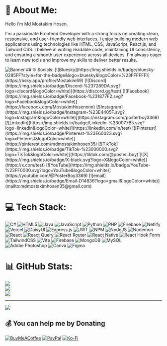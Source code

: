 # 💫 About Me:
Hello i'm Md Mostakim Hosen.
<p>I'm a passionate Frontend Developer with a strong focus on creating clean, responsive, and user-friendly web interfaces. I enjoy building modern web applications using technologies like HTML, CSS, JavaScript, React.js, and Tailwind CSS. I believe in writing readable code, maintaining UI consistency, and ensuring a smooth user experience across all devices. I'm always eager to learn new tools and improve my skills to deliver better results.

</p>

<img src="https://i.postimg.cc/3JQWhqf9/generated-image-876bc96e-5925-423b-a10a-43b2ccf152ca.png" alt="Banner" class="banner-img" />
## 🌐 Socials:
[![Bluesky](https://img.shields.io/badge/bluesky-0285FF?style=for-the-badge&logo=bluesky&logoColor=%23FFFFFF)](https://bsky.app/profile/Mostakim69) [![Discord](https://img.shields.io/badge/Discord-%237289DA.svg?logo=discord&logoColor=white)](https://discord.gg/test) [![Facebook](https://img.shields.io/badge/Facebook-%231877F2.svg?logo=Facebook&logoColor=white)](https://facebook.com/MostakimHosennnn) [![Instagram](https://img.shields.io/badge/Instagram-%23E4405F.svg?logo=Instagram&logoColor=white)](https://instagram.com/posterboy3369) [![LinkedIn](https://img.shields.io/badge/LinkedIn-%230077B5.svg?logo=linkedin&logoColor=white)](https://linkedin.com/in/test) [![Pinterest](https://img.shields.io/badge/Pinterest-%23E60023.svg?logo=Pinterest&logoColor=white)](https://pinterest.com/mdmostakimhosen35) [![TikTok](https://img.shields.io/badge/TikTok-%23000000.svg?logo=TikTok&logoColor=white)](https://tiktok.com/@poster..boy) [![X](https://img.shields.io/badge/X-black.svg?logo=X&logoColor=white)](https://x.com/test) [![YouTube](https://img.shields.io/badge/YouTube-%23FF0000.svg?logo=YouTube&logoColor=white)](https://youtube.com/@PosterBoy3369) [![email](https://img.shields.io/badge/Email-D14836?logo=gmail&logoColor=white)](mailto:mdmostakimhosen35@gmail.com) 

# 💻 Tech Stack:
![C#](https://img.shields.io/badge/c%23-%23239120.svg?style=for-the-badge&logo=csharp&logoColor=white) ![HTML5](https://img.shields.io/badge/html5-%23E34F26.svg?style=for-the-badge&logo=html5&logoColor=white) ![Java](https://img.shields.io/badge/java-%23ED8B00.svg?style=for-the-badge&logo=openjdk&logoColor=white) ![JavaScript](https://img.shields.io/badge/javascript-%23323330.svg?style=for-the-badge&logo=javascript&logoColor=%23F7DF1E) ![Python](https://img.shields.io/badge/python-3670A0?style=for-the-badge&logo=python&logoColor=ffdd54) ![PHP](https://img.shields.io/badge/php-%23777BB4.svg?style=for-the-badge&logo=php&logoColor=white) ![Firebase](https://img.shields.io/badge/firebase-%23039BE5.svg?style=for-the-badge&logo=firebase) ![Netlify](https://img.shields.io/badge/netlify-%23000000.svg?style=for-the-badge&logo=netlify&logoColor=#00C7B7) ![Vercel](https://img.shields.io/badge/vercel-%23000000.svg?style=for-the-badge&logo=vercel&logoColor=white) ![DaisyUI](https://img.shields.io/badge/daisyui-5A0EF8?style=for-the-badge&logo=daisyui&logoColor=white) ![Express.js](https://img.shields.io/badge/express.js-%23404d59.svg?style=for-the-badge&logo=express&logoColor=%2361DAFB) ![JWT](https://img.shields.io/badge/JWT-black?style=for-the-badge&logo=JSON%20web%20tokens) ![NPM](https://img.shields.io/badge/NPM-%23CB3837.svg?style=for-the-badge&logo=npm&logoColor=white) ![NodeJS](https://img.shields.io/badge/node.js-6DA55F?style=for-the-badge&logo=node.js&logoColor=white) ![Nodemon](https://img.shields.io/badge/NODEMON-%23323330.svg?style=for-the-badge&logo=nodemon&logoColor=%BBDEAD) ![React](https://img.shields.io/badge/react-%2320232a.svg?style=for-the-badge&logo=react&logoColor=%2361DAFB) ![React Query](https://img.shields.io/badge/-React%20Query-FF4154?style=for-the-badge&logo=react%20query&logoColor=white) ![React Router](https://img.shields.io/badge/React_Router-CA4245?style=for-the-badge&logo=react-router&logoColor=white) ![React Native](https://img.shields.io/badge/react_native-%2320232a.svg?style=for-the-badge&logo=react&logoColor=%2361DAFB) ![React Hook Form](https://img.shields.io/badge/React%20Hook%20Form-%23EC5990.svg?style=for-the-badge&logo=reacthookform&logoColor=white) ![TailwindCSS](https://img.shields.io/badge/tailwindcss-%2338B2AC.svg?style=for-the-badge&logo=tailwind-css&logoColor=white) ![Vite](https://img.shields.io/badge/vite-%23646CFF.svg?style=for-the-badge&logo=vite&logoColor=white) ![Firebase](https://img.shields.io/badge/firebase-a08021?style=for-the-badge&logo=firebase&logoColor=ffcd34) ![MongoDB](https://img.shields.io/badge/MongoDB-%234ea94b.svg?style=for-the-badge&logo=mongodb&logoColor=white) ![MySQL](https://img.shields.io/badge/mysql-4479A1.svg?style=for-the-badge&logo=mysql&logoColor=white) ![Adobe Photoshop](https://img.shields.io/badge/adobe%20photoshop-%2331A8FF.svg?style=for-the-badge&logo=adobe%20photoshop&logoColor=white) ![Canva](https://img.shields.io/badge/Canva-%2300C4CC.svg?style=for-the-badge&logo=Canva&logoColor=white) ![Figma](https://img.shields.io/badge/figma-%23F24E1E.svg?style=for-the-badge&logo=figma&logoColor=white)
# 📊 GitHub Stats:
![](https://github-readme-stats.vercel.app/api?username=Mostakim69&theme=swift&hide_border=true&include_all_commits=true&count_private=true)<br/>
![](https://nirzak-streak-stats.vercel.app/?user=Mostakim69&theme=swift&hide_border=true)<br/>
![](https://github-readme-stats.vercel.app/api/top-langs/?username=Mostakim69&theme=swift&hide_border=true&include_all_commits=true&count_private=true&layout=compact)

---
[![](https://visitcount.itsvg.in/api?id=Mostakim69&icon=0&color=0)](https://visitcount.itsvg.in)

  ## 💰 You can help me by Donating
  [![BuyMeACoffee](https://img.shields.io/badge/Buy%20Me%20a%20Coffee-ffdd00?style=for-the-badge&logo=buy-me-a-coffee&logoColor=black)](https://buymeacoffee.com/test) [![PayPal](https://img.shields.io/badge/PayPal-00457C?style=for-the-badge&logo=paypal&logoColor=white)](https://paypal.me/test) [![Ko-Fi](https://img.shields.io/badge/Ko--fi-F16061?style=for-the-badge&logo=ko-fi&logoColor=white)](https://ko-fi.com/test) 

  
<!-- Proudly created with GPRM ( https://gprm.itsvg.in ) -->
